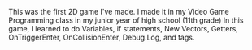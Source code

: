 This was the first 2D game I've made. I made it in my Video Game Programming class in my junior year of high school (11th grade)
In this game, I learned to do Variables, if statements, New Vectors, Getters, OnTriggerEnter, OnCollisionEnter, Debug.Log, and tags.

